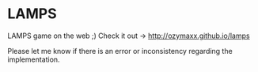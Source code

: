 # LAMPS
LAMPS game on the web ;)
Check it out -> http://ozymaxx.github.io/lamps

Please let me know if there is an error or inconsistency regarding the implementation.
